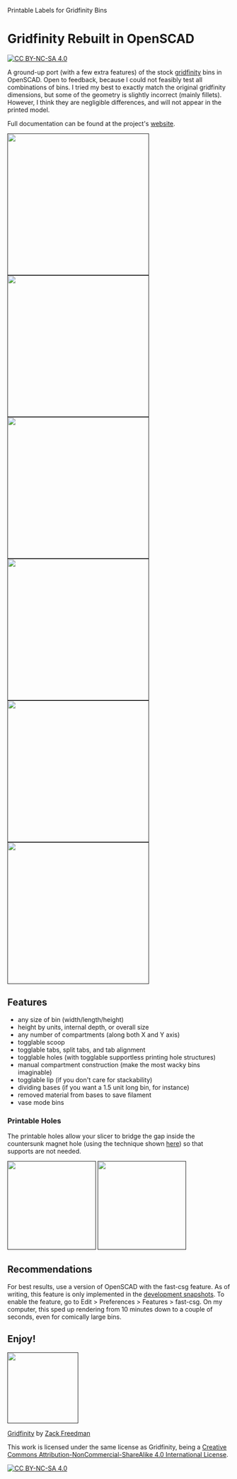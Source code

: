 Printable Labels for Gridfinity Bins

# Gridfinity Rebuilt in OpenSCAD 

[![CC BY-NC-SA 4.0][cc-by-nc-sa-shield]][cc-by-nc-sa]

A ground-up port (with a few extra features) of the stock [gridfinity](https://www.youtube.com/watch?v=ra_9zU-mnl8) bins in OpenSCAD. Open to feedback, because I could not feasibly test all combinations of bins. I tried my best to exactly match the original gridfinity dimensions, but some of the geometry is slightly incorrect (mainly fillets). However, I think they are negligible differences, and will not appear in the printed model. 

Full documentation can be found at the project's [website](https://kennetek.github.io/gridfinity-rebuilt-openscad/).

[<img src="./images/base_dimension.gif" width="320">]()
[<img src="./images/compartment_dimension.gif" width="320">]()
[<img src="./images/height_dimension.gif" width="320">]()
[<img src="./images/tab_dimension.gif" width="320">]()
[<img src="./images/holes_dimension.gif" width="320">]()
[<img src="./images/custom_dimension.gif" width="320">]()

## Features
- any size of bin (width/length/height)
- height by units, internal depth, or overall size
- any number of compartments (along both X and Y axis)
- togglable scoop
- togglable tabs, split tabs, and tab alignment
- togglable holes (with togglable supportless printing hole structures)
- manual compartment construction (make the most wacky bins imaginable)
- togglable lip (if you don't care for stackability)
- dividing bases (if you want a 1.5 unit long bin, for instance)
- removed material from bases to save filament
- vase mode bins

### Printable Holes
The printable holes allow your slicer to bridge the gap inside the countersunk magnet hole (using the technique shown [here](https://www.youtube.com/watch?v=W8FbHTcB05w)) so that supports are not needed.

[<img src="./images/slicer_holes.png" height="200">]()
[<img src="./images/slicer_holes_top.png" height="200">]()

## Recommendations
For best results, use a version of OpenSCAD with the fast-csg feature. As of writing, this feature is only implemented in the [development snapshots](https://openscad.org/downloads.html). To enable the feature, go to Edit > Preferences > Features > fast-csg. On my computer, this sped up rendering from 10 minutes down to a couple of seconds, even for comically large bins.  

## Enjoy!

[<img src="./images/spin.gif" width="160">]()

[Gridfinity](https://www.youtube.com/watch?v=ra_9zU-mnl8) by [Zack Freedman](https://www.youtube.com/c/ZackFreedman/about)

This work is licensed under the same license as Gridfinity, being a 
[Creative Commons Attribution-NonCommercial-ShareAlike 4.0 International License][cc-by-nc-sa].

[![CC BY-NC-SA 4.0][cc-by-nc-sa-image]][cc-by-nc-sa]

[cc-by-nc-sa]: http://creativecommons.org/licenses/by-nc-sa/4.0/
[cc-by-nc-sa-image]: https://licensebuttons.net/l/by-nc-sa/4.0/88x31.png
[cc-by-nc-sa-shield]: https://img.shields.io/badge/License-CC%20BY--NC--SA%204.0-lightgrey.svg
